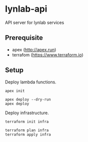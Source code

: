 # lynlab-api
API server for lynlab services

## Prerequisite
  - apex (<http://apex.run>)
  - terrafom (<https://www.terraform.io>)

## Setup
Deploy lambda functions.

```
apex init

apex deploy --dry-run
apex deploy
```

Deploy infrastructure.

```
terraform init infra

terraform plan infra
terraform apply infra
```
